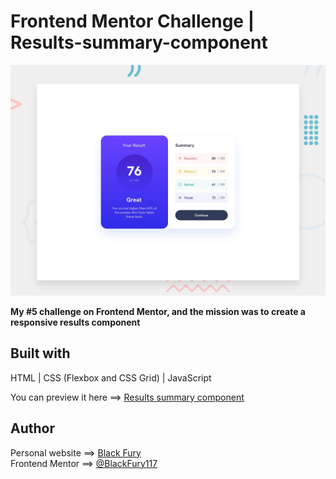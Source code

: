 # Frontend Mentor Challenge | Results-summary-component

![Results summary component challenge on Front-End Mentor](https://github.com/BlackFury117/Results-summary-component/blob/main/design/desktop-preview.jpg?raw=true)

**My #5 challenge on Frontend Mentor, and the mission was to create a responsive results component**

## Built with

HTML | CSS (Flexbox and CSS Grid) | JavaScript

You can preview it here ==> <a href="https://blackfury117.github.io/Results-summary-component/">Results summary component</a>

## Author

Personal website ==> <a href="https://blackfury117.github.io/" target="_blank">Black Fury</a> <br>
Frontend Mentor ==> <a href="https://www.frontendmentor.io/profile/BlackFury117" target="_blank">@BlackFury117</a>
